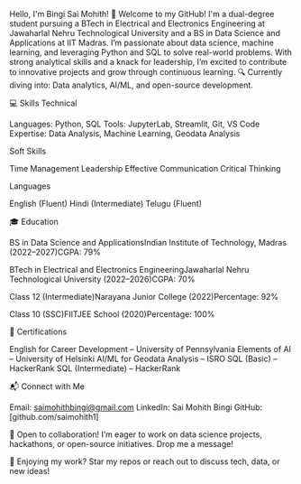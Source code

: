 Hello, I'm Bingi Sai Mohith! 🚀
Welcome to my GitHub! I'm a dual-degree student pursuing a BTech in Electrical and Electronics Engineering at Jawaharlal Nehru Technological University and a BS in Data Science and Applications at IIT Madras. I’m passionate about data science, machine learning, and leveraging Python and SQL to solve real-world problems. With strong analytical skills and a knack for leadership, I’m excited to contribute to innovative projects and grow through continuous learning.
🔍 Currently diving into: Data analytics, AI/ML, and open-source development.

💻 Skills
Technical

Languages: Python, SQL
Tools: JupyterLab, Streamlit, Git, VS Code
Expertise: Data Analysis, Machine Learning, Geodata Analysis

Soft Skills

Time Management
Leadership
Effective Communication
Critical Thinking

Languages

English (Fluent)
Hindi (Intermediate)
Telugu (Fluent)


🎓 Education

BS in Data Science and ApplicationsIndian Institute of Technology, Madras (2022–2027)CGPA: 79%

BTech in Electrical and Electronics EngineeringJawaharlal Nehru Technological University (2022–2026)CGPA: 70%

Class 12 (Intermediate)Narayana Junior College (2022)Percentage: 92%

Class 10 (SSC)FIITJEE School (2020)Percentage: 100%



🥇 Certifications

English for Career Development – University of Pennsylvania
Elements of AI – University of Helsinki
AI/ML for Geodata Analysis – ISRO
SQL (Basic) – HackerRank
SQL (Intermediate) – HackerRank



📬 Connect with Me

Email: saimohithbingi@gmail.com
LinkedIn: Sai Mohith Bingi
GitHub: [github.com/saimohith1]

🤝 Open to collaboration! I’m eager to work on data science projects, hackathons, or open-source initiatives. Drop me a message!

🌟 Enjoying my work? Star my repos or reach out to discuss tech, data, or new ideas!
